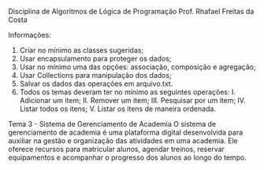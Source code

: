 Disciplina de Algoritmos de Lógica de Programação
Prof. Rhafael Freitas da Costa

Informações:
1. Criar no mínimo as classes sugeridas;
2. Usar encapsulamento para proteger os dados;
3. Usar no mínimo uma das opções: associação, composição e agregação;
4. Usar Collections para manipulação dos dados;
5. Salvar os dados das operações em arquivo.txt.
6. Todos os temas deveram ter no mínimo as seguintes operações:
I. Adicionar um item;
II. Remover um item;
III. Pesquisar por um item;
IV. Listar todos os itens;
V. Listar os itens de maneira ordenada.

Tema 3 - Sistema de Gerenciamento de Academia
O sistema de gerenciamento de academia é uma plataforma digital desenvolvida
para auxiliar na gestão e organização das atividades em uma academia. Ele
oferece recursos para matricular alunos, agendar treinos, reservar equipamentos
e acompanhar o progresso dos alunos ao longo do tempo.
